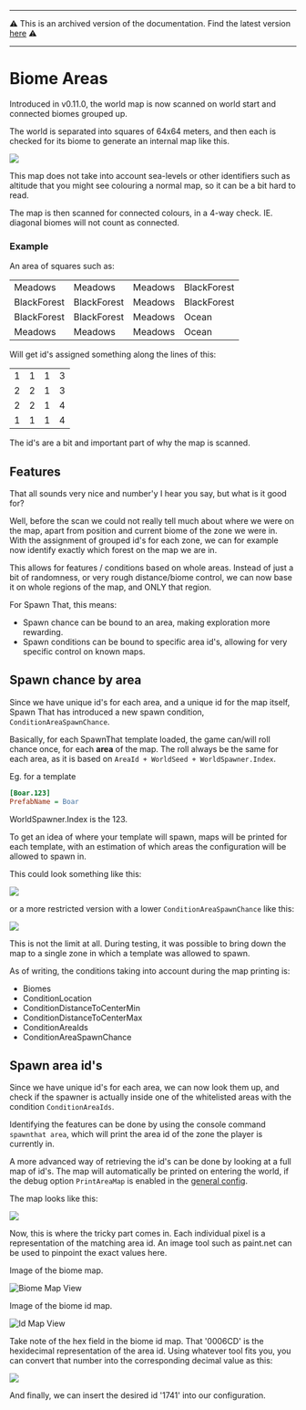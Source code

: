 ----

⚠️ This is an archived version of the documentation. Find the latest version [here](/configs/general/intro.html) ⚠️

----

# Biome Areas

Introduced in v0.11.0, the world map is now scanned on world start and connected biomes grouped up.

The world is separated into squares of 64x64 meters, and then each is checked for its biome to generate an internal map like this.

![](https://user-images.githubusercontent.com/16554392/122655785-775de680-d155-11eb-99f4-4a1b49fdc8e8.png)

This map does not take into account sea-levels or other identifiers such as altitude that you might see colouring a normal map, so it can be a bit hard to read.

The map is then scanned for connected colours, in a 4-way check. IE. diagonal biomes will not count as connected.

### Example 
An area of squares such as:

| | | | |
| --- | --- | --- | --- | 
| Meadows | Meadows | Meadows | BlackForest |
| BlackForest | BlackForest | Meadows | BlackForest |
| BlackForest | BlackForest | Meadows | Ocean |
| Meadows | Meadows | Meadows | Ocean |

Will get id's assigned something along the lines of this:

| | | | |
| --- | --- | --- | --- | 
| 1 | 1 | 1 | 3 |
| 2 | 2 | 1 | 3 |
| 2 | 2 | 1 | 4 |
| 1 | 1 | 1 | 4 |

The id's are a bit and important part of why the map is scanned.

## Features

That all sounds very nice and number'y I hear you say, but what is it good for?

Well, before the scan we could not really tell much about where we were on the map, apart from position and current biome of the zone we were in.
With the assignment of grouped id's for each zone, we can for example now identify exactly which forest on the map we are in.

This allows for features / conditions based on whole areas. Instead of just a bit of randomness, or very rough distance/biome control, we can now base it on whole regions of the map, and ONLY that region.

For Spawn That, this means:

- Spawn chance can be bound to an area, making exploration more rewarding.
- Spawn conditions can be bound to specific area id's, allowing for very specific control on known maps.

## Spawn chance by area

Since we have unique id's for each area, and a unique id for the map itself, Spawn That has introduced a new spawn condition, `ConditionAreaSpawnChance`.

Basically, for each SpawnThat template loaded, the game can/will roll chance once, for each **area** of the map. The roll always be the same for each area, as it is based on `AreaId + WorldSeed + WorldSpawner.Index`.

Eg. for a template
```INI
[Boar.123]
PrefabName = Boar
```
WorldSpawner.Index is the 123.

To get an idea of where your template will spawn, maps will be printed for each template, with an estimation of which areas the configuration will be allowed to spawn in.

This could look something like this:

![](https://user-images.githubusercontent.com/16554392/122656556-e0485d00-d15b-11eb-951f-1b8b2d44222d.png)

or a more restricted version with a lower `ConditionAreaSpawnChance` like this:

![](https://user-images.githubusercontent.com/16554392/122656558-e3434d80-d15b-11eb-872c-264ef86f3f64.png)

This is not the limit at all. During testing, it was possible to bring down the map to a single zone in which a template was allowed to spawn.

As of writing, the conditions taking into account during the map printing is:
- Biomes
- ConditionLocation
- ConditionDistanceToCenterMin
- ConditionDistanceToCenterMax
- ConditionAreaIds
- ConditionAreaSpawnChance

## Spawn area id's
Since we have unique id's for each area, we can now look them up, and check if the spawner is actually inside one of the whitelisted areas with the condition `ConditionAreaIds`.

Identifying the features can be done by using the console command `spawnthat area`, which will print the area id of the zone the player is currently in.

A more advanced way of retrieving the id's can be done by looking at a full map of id's. The map will automatically be printed on entering the world, if the debug option `PrintAreaMap` is enabled in the [general config](config-types/general-config.md).

The map looks like this:

![](https://user-images.githubusercontent.com/16554392/122656308-a413fd00-d159-11eb-84ed-f6c76969fd76.png)

Now, this is where the tricky part comes in. Each individual pixel is a representation of the matching area id. An image tool such as paint.net can be used to pinpoint the exact values here.

Image of the biome map.

![Biome Map View](https://user-images.githubusercontent.com/16554392/122656466-1507e480-d15b-11eb-8f94-70779afebd33.png)

Image of the biome id map.

![Id Map View](https://user-images.githubusercontent.com/16554392/122656470-2fda5900-d15b-11eb-95bd-aa51df0d1ac8.png)

Take note of the hex field in the biome id map. That '0006CD' is the hexidecimal representation of the area id. Using whatever tool fits you, you can convert that number into the corresponding decimal value as this:

![](https://user-images.githubusercontent.com/16554392/122656494-644e1500-d15b-11eb-9fd8-bbcad30a0197.png)

And finally, we can insert the desired id '1741' into our configuration.

